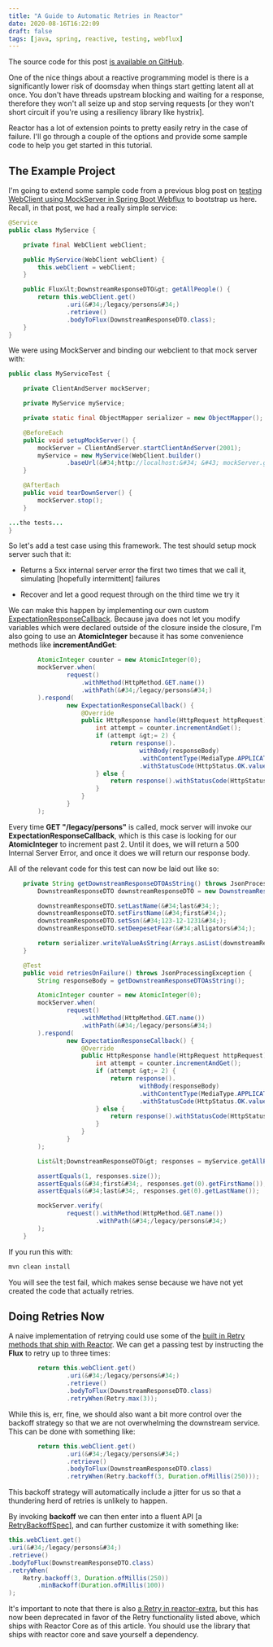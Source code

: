 ```yaml
---
title: "A Guide to Automatic Retries in Reactor"
date: 2020-08-16T16:22:09
draft: false
tags: [java, spring, reactive, testing, webflux]
---
```


The source code for this post [is available on GitHub](https://github.com/nfisher23/reactive-programming-webflux).

One of the nice things about a reactive programming model is there is a significantly lower risk of doomsday when things start getting latent all at once. You don&#39;t have threads upstream blocking and waiting for a response, therefore they won&#39;t all seize up and stop serving requests \[or they won&#39;t short circuit if you&#39;re using a resiliency library like hystrix\].

Reactor has a lot of extension points to pretty easily retry in the case of failure. I&#39;ll go through a couple of the options and provide some sample code to help you get started in this tutorial.

## The Example Project

I&#39;m going to extend some sample code from a previous blog post on [testing WebClient using MockServer in Spring Boot Webflux](https://nickolasfisher.com/blog/How-to-use-Mock-Server-to-End-to-End-Test-Any-WebClient-Calls-in-Spring-Boot-Webflux) to bootstrap us here. Recall, in that post, we had a really simple service:

```java
@Service
public class MyService {

    private final WebClient webClient;

    public MyService(WebClient webClient) {
        this.webClient = webClient;
    }

    public Flux&lt;DownstreamResponseDTO&gt; getAllPeople() {
        return this.webClient.get()
                .uri(&#34;/legacy/persons&#34;)
                .retrieve()
                .bodyToFlux(DownstreamResponseDTO.class);
    }
}

```

We were using MockServer and binding our webclient to that mock server with:

```java
public class MyServiceTest {

    private ClientAndServer mockServer;

    private MyService myService;

    private static final ObjectMapper serializer = new ObjectMapper();

    @BeforeEach
    public void setupMockServer() {
        mockServer = ClientAndServer.startClientAndServer(2001);
        myService = new MyService(WebClient.builder()
                .baseUrl(&#34;http://localhost:&#34; &#43; mockServer.getLocalPort()).build());
    }

    @AfterEach
    public void tearDownServer() {
        mockServer.stop();
    }

...the tests...
}

```

So let&#39;s add a test case using this framework. The test should setup mock server such that it:

- Returns a 5xx internal server error the first two times that we call it, simulating \[hopefully intermittent\] failures

- Recover and let a good request through on the third time we try it

We can make this happen by implementing our own custom [ExpectationResponseCallback](https://javadoc.io/static/org.mock-server/mockserver-core/5.6.1/org/mockserver/mock/action/ExpectationResponseCallback.html). Because java does not let you modify variables which were declared outside of the closure inside the closure, I&#39;m also going to use an **AtomicInteger** because it has some convenience methods like **incrementAndGet**:

```java
        AtomicInteger counter = new AtomicInteger(0);
        mockServer.when(
                request()
                    .withMethod(HttpMethod.GET.name())
                    .withPath(&#34;/legacy/persons&#34;)
        ).respond(
                new ExpectationResponseCallback() {
                    @Override
                    public HttpResponse handle(HttpRequest httpRequest) throws Exception {
                        int attempt = counter.incrementAndGet();
                        if (attempt &gt;= 2) {
                            return response().
                                    withBody(responseBody)
                                    .withContentType(MediaType.APPLICATION_JSON)
                                    .withStatusCode(HttpStatus.OK.value());
                        } else {
                            return response().withStatusCode(HttpStatus.INTERNAL_SERVER_ERROR.value());
                        }
                    }
                }
        );

```

Every time **GET &#34;/legacy/persons&#34;** is called, mock server will invoke our **ExpectationResponseCallback**, which is this case is looking for our **AtomicInteger** to increment past 2. Until it does, we will return a 500 Internal Server Error, and once it does we will return our response body.

All of the relevant code for this test can now be laid out like so:

```java
    private String getDownstreamResponseDTOAsString() throws JsonProcessingException {
        DownstreamResponseDTO downstreamResponseDTO = new DownstreamResponseDTO();

        downstreamResponseDTO.setLastName(&#34;last&#34;);
        downstreamResponseDTO.setFirstName(&#34;first&#34;);
        downstreamResponseDTO.setSsn(&#34;123-12-1231&#34;);
        downstreamResponseDTO.setDeepesetFear(&#34;alligators&#34;);

        return serializer.writeValueAsString(Arrays.asList(downstreamResponseDTO));
    }

    @Test
    public void retriesOnFailure() throws JsonProcessingException {
        String responseBody = getDownstreamResponseDTOAsString();

        AtomicInteger counter = new AtomicInteger(0);
        mockServer.when(
                request()
                    .withMethod(HttpMethod.GET.name())
                    .withPath(&#34;/legacy/persons&#34;)
        ).respond(
                new ExpectationResponseCallback() {
                    @Override
                    public HttpResponse handle(HttpRequest httpRequest) throws Exception {
                        int attempt = counter.incrementAndGet();
                        if (attempt &gt;= 2) {
                            return response().
                                    withBody(responseBody)
                                    .withContentType(MediaType.APPLICATION_JSON)
                                    .withStatusCode(HttpStatus.OK.value());
                        } else {
                            return response().withStatusCode(HttpStatus.INTERNAL_SERVER_ERROR.value());
                        }
                    }
                }
        );

        List&lt;DownstreamResponseDTO&gt; responses = myService.getAllPeople().collectList().block();

        assertEquals(1, responses.size());
        assertEquals(&#34;first&#34;, responses.get(0).getFirstName());
        assertEquals(&#34;last&#34;, responses.get(0).getLastName());

        mockServer.verify(
                request().withMethod(HttpMethod.GET.name())
                        .withPath(&#34;/legacy/persons&#34;)
        );
    }

```

If you run this with:

```bash
mvn clean install

```

You will see the test fail, which makes sense because we have not yet created the code that actually retries.

## Doing Retries Now

A naive implementation of retrying could use some of the [built in Retry methods that ship with Reactor](https://projectreactor.io/docs/core/release/api/reactor/util/retry/Retry.html). We can get a passing test by instructing the **Flux** to retry up to three times:

```java
        return this.webClient.get()
                .uri(&#34;/legacy/persons&#34;)
                .retrieve()
                .bodyToFlux(DownstreamResponseDTO.class)
                .retryWhen(Retry.max(3));

```

While this is, err, fine, we should also want a bit more control over the backoff strategy so that we are not overwhelming the downstream service. This can be done with something like:

```java
        return this.webClient.get()
                .uri(&#34;/legacy/persons&#34;)
                .retrieve()
                .bodyToFlux(DownstreamResponseDTO.class)
                .retryWhen(Retry.backoff(3, Duration.ofMillis(250)));

```

This backoff strategy will automatically include a jitter for us so that a thundering herd of retries is unlikely to happen.

By invoking **backoff** we can then enter into a fluent API \[a [RetryBackoffSpec](https://projectreactor.io/docs/core/release/api/reactor/util/retry/RetryBackoffSpec.html)\], and can further customize it with something like:

```java
this.webClient.get()
.uri(&#34;/legacy/persons&#34;)
.retrieve()
.bodyToFlux(DownstreamResponseDTO.class)
.retryWhen(
    Retry.backoff(3, Duration.ofMillis(250))
        .minBackoff(Duration.ofMillis(100))
);

```

It&#39;s important to note that there is also [a Retry in reactor-extra](https://projectreactor.io/docs/extra/snapshot/api/reactor/retry/Retry.html), but this has now been deprecated in favor of the Retry functionality listed above, which ships with Reactor Core as of this article. You should use the library that ships with reactor core and save yourself a dependency.
